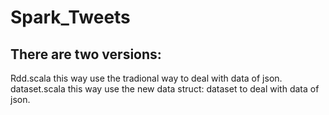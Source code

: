 # Spark_Tweets

## There are two versions:
Rdd.scala
this way use the tradional way to deal with data of json.
dataset.scala
this way use the new data struct: dataset to deal with data of json.
